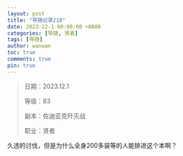 ```yaml
---
layout: post
title: "导随记录218"
date: 2023-12-1 00:00:00 +0800
categories: [导随, 贤者]
tags: [导随]
author: wanwan
toc: true
comments: true
pin: true
---
```

> 日期：2023.12.1
>
> 等级：83
>
> 副本：佐迪亚克歼灭战
>
> 职业：贤者

久违的讨伐，但是为什么全身200多装等的人能排进这个本啊？